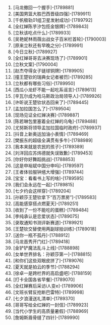 
1. [马龙撤回一个握手]-[1789881]
1. [美国男篮大胜巴西晋级四强]-[1789911]
1. [千帆极轨01组卫星发射成功]-[1789792]
1. [全红婵陈芋汐包揽金银牌]-[1789843]
1. [立秋该吃点什么]-[1789933]
1. [吴艳妮林雨薇出战女子百米栏首轮]-[1790003]
1. [原来立秋还有早晚之分]-[1789991]
1. [今日立秋]-[1789927]
1. [全红婵哥哥去决赛现场了]-[1789901]
1. [立秋文案]-[1790004]
1. [赵杰夺得女子链球铜牌]-[1789905]
1. [撞王楚钦的瑞典女记者被罚]-[1789285]
1. [立秋都有哪些习俗]-[1789950]
1. [西瓜小龙虾不能一起吃系谣言]-[1789613]
1. [辛瓦尔成为哈马斯政治局领导人]-[1789926]
1. [许昕说王楚钦状态回来了]-[1789445]
1. [孟加拉国怎么了]-[1789504]
1. [现场见证全红婵决赛]-[1789887]
1. [陈若琳包里塞着全红婵的乌龟]-[1789488]
1. [尤努斯将领导孟加拉国临时政府]-[1789937]
1. [抖音上新奥运加油小表情]-[1789469]
1. [樊振东的超级全满贯有多牛]-[1788989]
1. [我本来就是农民的孩子]-[1789389]
1. [刘洋回应苏炜德就失误致歉]-[1789453]
1. [你好你好舞蹈挑战]-[1788853]
1. [这是申裕斌中国分申吗]-[1789597]
1. [王者体验服钟馗大增强]-[1789744]
1. [宝宝：看看书上写的啥]-[1789595]
1. [我们会永远在一起]-[1789815]
1. [七夕约会这样穿]-[1789204]
1. [孙颖莎王楚钦拿下“百万票房”]-[1789583]
1. [高能感穿搭点燃夏天]-[1789251]
1. [收到了一份不能吃的蛋糕]-[1789484]
1. [李纯承认是恋爱状态]-[1789075]
1. [录取通知书测评新赛道]-[1789921]
1. [王楚钦交替使用两副球拍训练]-[1789018]
1. [送你一瓶不孤丹]-[1788912]
1. [马龙首秀开门红]-[1789418]
1. [金铲铲魔法乱斗上线]-[1788898]
1. [女单世界排名：孙颖莎第一]-[1788815]
1. [和你们这些双眼皮拼了]-[1789076]
1. [夏天就是拍云的季节]-[1788294]
1. [徐卓一是跨栏界的高启盛吧]-[1788159]
1. [打卡全国各省早餐]-[1789070]
1. [全红婵赛后采访i人变e]-[1789906]
1. [文班长臂反抢断巴雷特]-[1789998]
1. [七夕浪漫送礼清单]-[1789370]
1. [哥哥写给全红婵的一封信]-[1789923]
1. [当代小学生的高质量暑假]-[1788969]
1. [詹姆斯眉骨缝了四针]-[1789990]